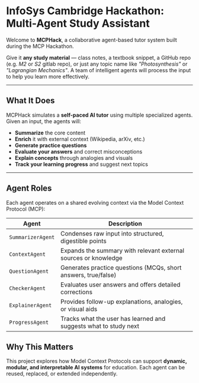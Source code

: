 # InfoSys Cambridge Hackathon: Multi-Agent Study Assistant

Welcome to **MCPHack**, a collaborative agent-based tutor system built during the MCP Hackathon.

Give it **any study material** — class notes, a textbook snippet, a GitHub repo (e.g. *M2* or *S2* gitlab repo), or just any topic name like *"Photosynthesis"* or *"Lagrangian Mechanics"*. A team of intelligent agents will process the input to help you learn more effectively.

---

## What It Does

MCPHack simulates a **self-paced AI tutor** using multiple specialized agents. Given an input, the agents will:

- **Summarize** the core content
- **Enrich** it with external context (Wikipedia, arXiv, etc.)
- **Generate practice questions**
- **Evaluate your answers** and correct misconceptions
- **Explain concepts** through analogies and visuals
- **Track your learning progress** and suggest next topics

---

## Agent Roles

Each agent operates on a shared evolving context via the Model Context Protocol (MCP):

| Agent            | Description                                                                 |
|------------------|-----------------------------------------------------------------------------|
| `SummarizerAgent` | Condenses raw input into structured, digestible points                     |
| `ContextAgent`    | Expands the summary with relevant external sources or knowledge             |
| `QuestionAgent`   | Generates practice questions (MCQs, short answers, true/false)              |
| `CheckerAgent`    | Evaluates user answers and offers detailed corrections                     |
| `ExplainerAgent`  | Provides follow-up explanations, analogies, or visual aids                  |
| `ProgressAgent`   | Tracks what the user has learned and suggests what to study next            |


## Why This Matters

This project explores how Model Context Protocols can support **dynamic, modular, and interpretable AI systems** for education. Each agent can be reused, replaced, or extended independently.
